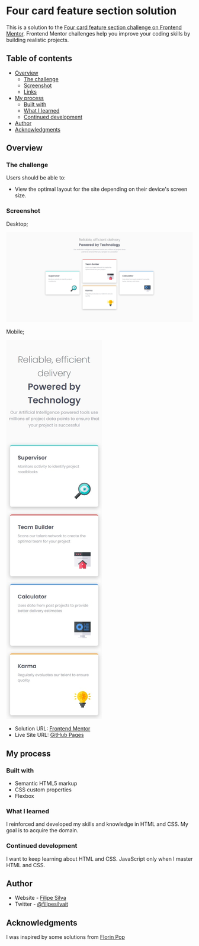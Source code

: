 # Four card feature section solution

This is a solution to the [Four card feature section challenge on Frontend Mentor](https://www.frontendmentor.io/challenges/four-card-feature-section-weK1eFYK). Frontend Mentor challenges help you improve your coding skills by building realistic projects.

## Table of contents

- [Overview](#overview)
  - [The challenge](#the-challenge)
  - [Screenshot](#screenshot)
  - [Links](#links)
- [My process](#my-process)
  - [Built with](#built-with)
  - [What I learned](#what-i-learned)
  - [Continued development](#continued-development)
- [Author](#author)
- [Acknowledgments](#acknowledgments)

## Overview

### The challenge

Users should be able to:

- View the optimal layout for the site depending on their device's screen size.

### Screenshot

Desktop;

![Desktop](assets/design/screenshotdesktop.jpeg)

Mobile;

![Mobile](assets/design/screenshotmobile.jpeg)

- Solution URL: [Frontend Mentor](https://www.frontendmentor.io/solutions/columns-with-display-flex-flex-wrap-and-transform-lXdFtd-luM)
- Live Site URL: [GitHub Pages](https://github.com/filipesilvait/four-card-feature-section-master)

## My process

### Built with

- Semantic HTML5 markup
- CSS custom properties
- Flexbox

### What I learned

I reinforced and developed my skills and knowledge in HTML and CSS. My goal is to acquire the domain.

### Continued development

I want to keep learning about HTML and CSS. JavaScript only when I master HTML and CSS.

## Author

- Website - [Filipe Silva](https://www.linkedin.com/in/filipesilvait/)
- Twitter - [@filipesilvait](https://twitter.com/filipesilvait)

## Acknowledgments

I was inspired by some solutions from [Florin Pop](https://www.linkedin.com/in/florinpop17/)
